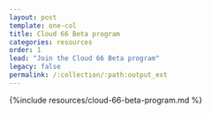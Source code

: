 ```yaml
---
layout: post
template: one-col
title: Cloud 66 Beta program
categories: resources
order: 1
lead: "Join the Cloud 66 Beta program"
legacy: false
permalink: /:collection/:path:output_ext
---
```


{%include resources/cloud-66-beta-program.md %}
